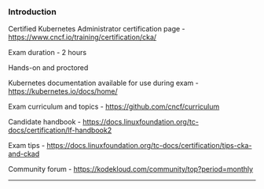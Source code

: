 
### Introduction

Certified Kubernetes Administrator certification page - https://www.cncf.io/training/certification/cka/

Exam duration - 2 hours

Hands-on and proctored

Kubernetes documentation available for use during exam - https://kubernetes.io/docs/home/

Exam curriculum and topics - https://github.com/cncf/curriculum

Candidate handbook - https://docs.linuxfoundation.org/tc-docs/certification/lf-handbook2

Exam tips - https://docs.linuxfoundation.org/tc-docs/certification/tips-cka-and-ckad

Community forum - https://kodekloud.com/community/top?period=monthly


---
